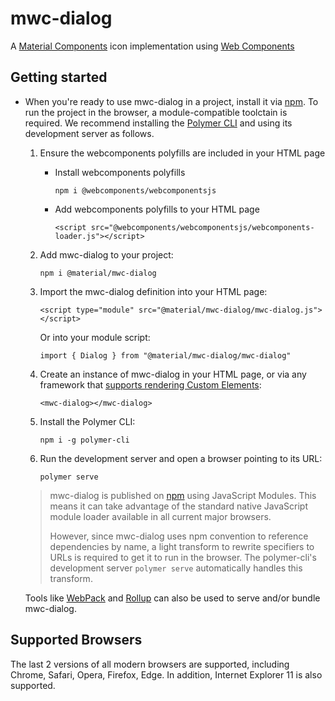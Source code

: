 # mwc-dialog
A [Material Components](https://material.io/components/) icon implementation using [Web Components](https://www.webcomponents.org/introduction)

## Getting started

* When you're ready to use mwc-dialog in a project, install it via [npm](https://www.npmjs.com/). To run the project in the browser, a module-compatible toolctain is required. We recommend installing the [Polymer CLI](https://github.com/Polymer/polymer-cli) and using its development server as follows.

  1. Ensure the webcomponents polyfills are included in your HTML page

      - Install webcomponents polyfills

          ```npm i @webcomponents/webcomponentsjs```

      - Add webcomponents polyfills to your HTML page

          ```<script src="@webcomponents/webcomponentsjs/webcomponents-loader.js"></script>```

  1. Add mwc-dialog to your project:

      ```npm i @material/mwc-dialog```

  1. Import the mwc-dialog definition into your HTML page:

      ```<script type="module" src="@material/mwc-dialog/mwc-dialog.js"></script>```

      Or into your module script:

      ```import { Dialog } from "@material/mwc-dialog/mwc-dialog"```

  1. Create an instance of mwc-dialog in your HTML page, or via any framework that [supports rendering Custom Elements](https://custom-elements-everywhere.com/):

      ```<mwc-dialog></mwc-dialog>```

  1. Install the Polymer CLI:

      ```npm i -g polymer-cli```

  1. Run the development server and open a browser pointing to its URL:

      ```polymer serve```

  > mwc-dialog is published on [npm](https://www.npmjs.com/package/@material/mwc-dialog) using JavaScript Modules.
  This means it can take advantage of the standard native JavaScript module loader available in all current major browsers.
  >
  > However, since mwc-dialog uses npm convention to reference dependencies by name, a light transform to rewrite specifiers to URLs is required to get it to run in the browser. The polymer-cli's development server `polymer serve` automatically handles this transform.

  Tools like [WebPack](https://webpack.js.org/) and [Rollup](https://rollupjs.org/) can also be used to serve and/or bundle mwc-dialog.

## Supported Browsers

The last 2 versions of all modern browsers are supported, including
Chrome, Safari, Opera, Firefox, Edge. In addition, Internet Explorer 11 is also supported.
